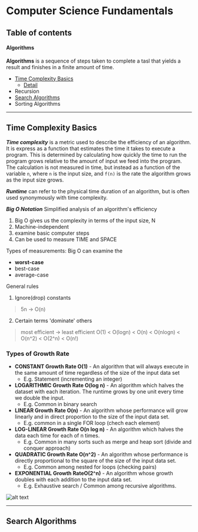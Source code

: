 # Computer Science Fundamentals

## Table of contents

#### Algorithms

**Algorithms** is a sequence of steps taken to complete a tasl that yields a result and finishes in a finite amount of time. 

- [Time Complexity Basics](#time-complexity-basics)
   - [Detail](#types-of-growth-rate)
- Recursion
- [Search Algorithms](#search-algorithms)
- Sorting Algorithms

---

## Time Complexity Basics

***Time complexity*** is a metric used to describe the efficiency of an algorithm. It is express as a function that estimates the time it takes to execute a program.  This is determined by calculating how quickly the time to run the program grows relative to the amount of input we feed into the program.  The calculation is not measured in time, but instead as a function of the variable `n`, where `n` is the input size, and `f(n)` is the rate the algorithm grows as the input size grows.

***Runtime*** can refer to the physical time duration of an algorithm, but is often used synonymously with time complexity.

***Big O Notation*** Simplified analysis of an algorithm's efficiency
1. Big O gives us the complexity in terms of the input size, N
2. Machine-independent
3. examine basic computer steps
4. Can be used to measure TIME and SPACE

Types of measurements: Big O can examine the 
   - **worst-case** 
   - best-case
   - average-case

General rules
1. Ignore(drop) constants
> 5n -> O(n)
2. Certain terms 'dominate' others
> most efficient -> least efficient
> O(1) < O(logn) < O(n) < O(nlogn) < O(n^2) < O(2^n) < O(n!)


### Types of Growth Rate

- **CONSTANT Growth Rate O(1)** - An algorithm that will always execute in the same amount of time regardless of the size of the input data set
   - E.g. Statement (incrementing an integer)
- **LOGARITHMIC Growth Rate O(log n)** - An algorithm which halves the dataset with each iteration. The runtime grows by one unit every time we double the input.
   - E.g.   Common in binary search
- **LINEAR Growth Rate O(n)** - An algorithm whose performance will grow linearly and in direct proportion to the size of the input data set.
   - E.g. common in a single FOR loop (chech each element)
- **LOG-LINEAR Growth Rate O(n log n)** - An algorithm which halves the data each time for each of n times.
   - E.g.  Common in many sorts such as merge and heap sort (divide and conquer approach)
- **QUADRATIC Growth Rate O(n^2)** - An algorithm whose performance is directly proportional to the square of the size of the input data set. 
   - E.g. Common among nested for loops (checking pairs)
- **EXPONENTIAL Growth RateO(2^n)** - An algorithm whose growth doubles with each addition to the input data set.  
   - E.g. Exhaustive search / Common among recursive algorithms.

![alt text](https://cdn-images-1.medium.com/max/900/1*FKql5rhPdskhNAFV2D0RUQ.jpeg "Big O Chart")

---

## Search Algorithms

